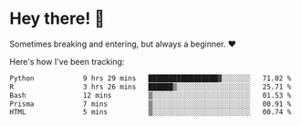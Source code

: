 # Hey there! 👋
Sometimes breaking and entering, but always a beginner. ❤️

Here's how I've been tracking:
<!--START_SECTION:waka-->

```txt
Python            9 hrs 29 mins   █████████████████▓░░░░░░░   71.02 %
R                 3 hrs 26 mins   ██████▒░░░░░░░░░░░░░░░░░░   25.71 %
Bash              12 mins         ▒░░░░░░░░░░░░░░░░░░░░░░░░   01.53 %
Prisma            7 mins          ▒░░░░░░░░░░░░░░░░░░░░░░░░   00.91 %
HTML              5 mins          ▒░░░░░░░░░░░░░░░░░░░░░░░░   00.74 %
```

<!--END_SECTION:waka-->
